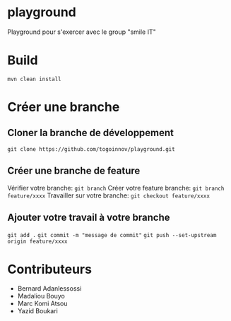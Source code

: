 # playground
Playground pour s'exercer avec le group "smile IT"

# Build
`mvn clean install`

# Créer une branche

## Cloner la branche de développement
`git clone https://github.com/togoinnov/playground.git`

## Créer une branche de feature
Vérifier votre branche: `git branch`
Créer votre feature branche: `git branch feature/xxxx`
Travailler sur votre branche: `git checkout feature/xxxx`

## Ajouter votre travail à votre branche
`git add .`
`git commit -m "message de commit"`
`git push --set-upstream origin feature/xxxx`

# Contributeurs
- Bernard Adanlessossi
- Madaliou Bouyo
- Marc Komi Atsou
- Yazid Boukari